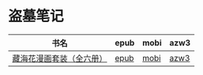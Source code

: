 # 盗墓笔记

| 书名 | epub | mobi | azw3 |
| --- | --- | --- | --- |
| [藏海花漫画套装（全六册）](http://ct.dalanmei.com/f/31084289-572108573-629e02) | [epub](http://ct.dalanmei.com/f/31084289-572108573-629e02) | [mobi](http://ct.dalanmei.com/f/31084289-571726631-f57ace) | [azw3](http://ct.dalanmei.com/f/31084289-572115472-f9f9c7) |
